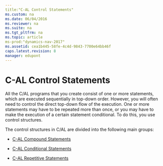 ```yaml
---
title:"C-AL Control Statements"
ms.custom: na
ms.date: 06/04/2016
ms.reviewer: na
ms.suite: na
ms.tgt_pltfrm: na
ms.topic: article
ms-prod:"dynamics-nav-2017"
ms.assetid: cea1b445-58fe-4c4d-9843-7700e64bb46f
caps.latest.revision: 8
manager: edupont
---
```

# C-AL Control Statements
All the C\/AL programs that you create consist of one or more statements, which are executed sequentially in top\-down order. However, you will often need to control the direct top\-down flow of the execution. One or more statements may have to be repeated more than once, or you may have to make the execution of a certain statement conditional. To do this, you use control structures.  
  
 The control structures in C\/AL are divided into the following main groups:  
  
-   [C\-AL Compound Statements](C-AL-Compound-Statements.md)  
  
-   [C\-AL Conditional Statements](C-AL-Conditional-Statements.md)  
  
-   [C\-AL Repetitive Statements](C-AL-Repetitive-Statements.md)